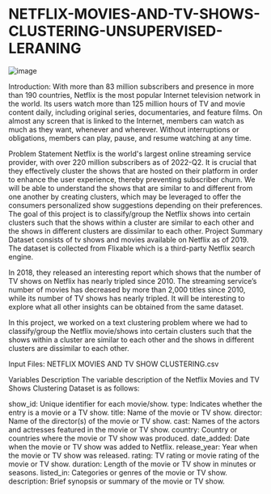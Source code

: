 # NETFLIX-MOVIES-AND-TV-SHOWS-CLUSTERING-UNSUPERVISED-LERANING
![image](https://github.com/Azharpat/NETFLIX-MOVIES-AND-TV-SHOWS-CLUSTERING-UNSUPERVISED-LERANING/assets/98094896/b4ce13c2-9256-4448-8dad-53c326df50f9)



Introduction:
With more than 83 million subscribers and presence in more than 190 countries, Netflix is the most popular Internet television network in the world. Its users watch more than 125 million hours of TV and movie content daily, including original series, documentaries, and feature films. On almost any screen that is linked to the Internet, members can watch as much as they want, whenever and wherever. Without interruptions or obligations, members can play, pause, and resume watching at any time.

Problem Statement
Netflix is the world's largest online streaming service provider, with over 220 million subscribers as of 2022-Q2. It is crucial that they effectively cluster the shows that are hosted on their platform in order to enhance the user experience, thereby preventing subscriber churn.
We will be able to understand the shows that are similar to and different from one another by creating clusters, which may be leveraged to offer the consumers personalized show suggestions depending on their preferences.
The goal of this project is to classify/group the Netflix shows into certain clusters such that the shows within a cluster are similar to each other and the shows in different clusters are dissimilar to each other.
Project Summary
Dataset consists of tv shows and movies available on Netflix as of 2019. The dataset is collected from Flixable which is a third-party Netflix search engine.

In 2018, they released an interesting report which shows that the number of TV shows on Netflix has nearly tripled since 2010. The streaming service’s number of movies has decreased by more than 2,000 titles since 2010, while its number of TV shows has nearly tripled. It will be interesting to explore what all other insights can be obtained from the same dataset.

In this project, we worked on a text clustering problem where we had to classify/group the Netflix movie/shows into certain clusters such that the shows within a cluster are similar to each other and the shows in different clusters are dissimilar to each other.

Input Files:
NETFLIX MOVIES AND TV SHOW CLUSTERING.csv

Variables Description
The variable description of the Netflix Movies and TV Shows Clustering Dataset is as follows:

show_id: Unique identifier for each movie/show.
type: Indicates whether the entry is a movie or a TV show.
title: Name of the movie or TV show.
director: Name of the director(s) of the movie or TV show.
cast: Names of the actors and actresses featured in the movie or TV show.
country: Country or countries where the movie or TV show was produced.
date_added: Date when the movie or TV show was added to Netflix.
release_year: Year when the movie or TV show was released.
rating: TV rating or movie rating of the movie or TV show.
duration: Length of the movie or TV show in minutes or seasons.
listed_in: Categories or genres of the movie or TV show.
description: Brief synopsis or summary of the movie or TV show.
